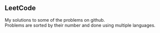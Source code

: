 ## LeetCode

My solutions to some of the problems on github. <br>
Problems are sorted by their number and done using multiple languages.
